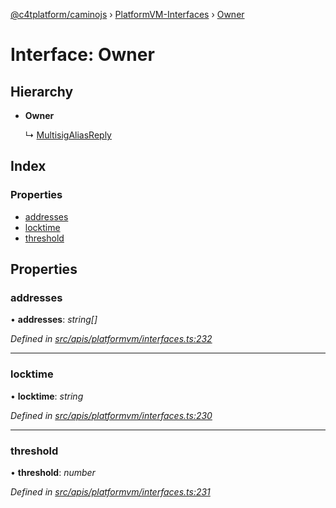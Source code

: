 [@c4tplatform/caminojs](../api.md) › [PlatformVM-Interfaces](../modules/platformvm_interfaces.md) › [Owner](platformvm_interfaces.owner.md)

# Interface: Owner

## Hierarchy

* **Owner**

  ↳ [MultisigAliasReply](platformvm_interfaces.multisigaliasreply.md)

## Index

### Properties

* [addresses](platformvm_interfaces.owner.md#addresses)
* [locktime](platformvm_interfaces.owner.md#locktime)
* [threshold](platformvm_interfaces.owner.md#threshold)

## Properties

###  addresses

• **addresses**: *string[]*

*Defined in [src/apis/platformvm/interfaces.ts:232](https://github.com/chain4travel/caminojs/blob/8077d740/src/apis/platformvm/interfaces.ts#L232)*

___

###  locktime

• **locktime**: *string*

*Defined in [src/apis/platformvm/interfaces.ts:230](https://github.com/chain4travel/caminojs/blob/8077d740/src/apis/platformvm/interfaces.ts#L230)*

___

###  threshold

• **threshold**: *number*

*Defined in [src/apis/platformvm/interfaces.ts:231](https://github.com/chain4travel/caminojs/blob/8077d740/src/apis/platformvm/interfaces.ts#L231)*

